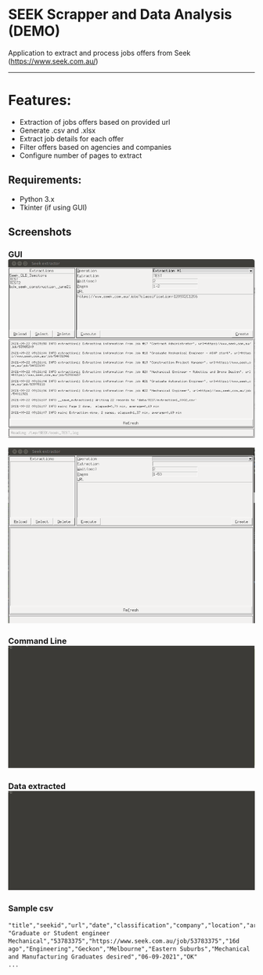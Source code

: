 # SEEK Scrapper and Data Analysis (DEMO)

Application to extract and process jobs offers from Seek (https://www.seek.com.au/)

----

# Features:

- Extraction of  jobs offers based on provided url
- Generate .csv and .xlsx 
- Extract job details for each offer
- Filter offers based on agencies and companies
- Configure  number of pages to extract

## Requirements:
- Python 3.x
- Tkinter (if using GUI)

## Screenshots

### GUI ![GUI](seek-gui.png)

![GUI](seek-gui.gif)

### Command Line ![Command line](seek-cmd.gif)

### Data extracted ![Data](seek-data.gif)

### Sample csv

```
"title","seekid","url","date","classification","company","location","area","description","date2","status"
"Graduate or Student engineer Mechanical","53783375","https://www.seek.com.au/job/53783375","16d ago","Engineering","Geckon","Melbourne","Eastern Suburbs","Mechanical and Manufacturing Graduates desired","06-09-2021","OK"
...

```


